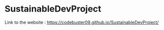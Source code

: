 # SustainableDevProject

Link to the website : https://codebuster09.github.io/SustainableDevProject/
